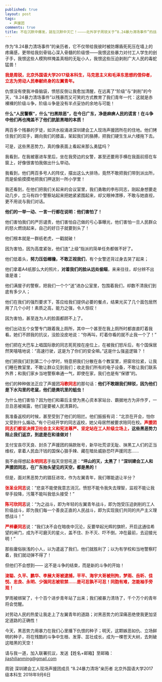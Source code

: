 ```yaml
---
published: true
layout: post
tags:
  - 声援团
comments: true
title: 不在沉默中爆发，就在沉默中灭亡！————北外学子周锐关于“8.24暴力清场事件”的战斗宣言
---
```

作为“8.24暴力清场事件”的亲历者，它不仅带给我彼时被防爆盾死死压在墙上的疼痛感，更带给我刻骨铭心深入骨髓的阶级恨——我恨这些暴力对付工人学生的刽子手，我恨这些人模狗样掩盖真相的无耻小人，我恨这些压迫剥削广大人民的毒蛇猛兽！

<font color="dd0000"><b>我是周锐，北京外国语大学2017级本科生，马克思主义和毛泽东思想的信仰者，立志为劳动人民奉献终身的左翼青年。</b></font>

仇恨没有使我冲昏脑袋，愤怒反倒让我愈加清醒，在远离了“阶级”与“剥削”的今天，“8.24暴力清场事件”以残暴而又可笑的方式教育了我们青年一代：这就是赤裸裸的阶级斗争，阶级斗争是没有半点妥协的余地与可能！

<b>什么“人民警察”，什么“扫黑除恶”，在今日广东，净是麻痹人民的谎言！在斗争中他们再也掩盖不了他们肮脏黑暗的本质！</b>

两百多个残暴的歹徒，如洪水般涌进深圳建会工人现场声援团所在的住地。他们铐住我们的双手，踢向我们的膝盖，架起我们的胳膊，把我们硬生生从六楼拖下去。

可是，这些黑恶势力，真的像表面上看起来那么勇猛吗？

我看到，在我被塞进车里后，坐在我旁边的女警，甚至还要用手横在我面前搭在车窗上，好像很害怕我做出什么举动。

我看到，他们两百多号人的阵仗，摆出这么大排场，竟然不敢把我们带到派出所，而是偷偷摸摸地把我们押送到一所小学里！

我还看到，在他们把我们关起来的会议室里，我们勇敢的李彤同志，刚起身想要走动几步，立马有四个警察站起来把她紧紧围起来，却又眼神漂移，不敢与她直视，更不用说与我们对话。

<b>他们的一举一动、一言一行都在说明：他们害怕了！</b>

他们害怕我们的严厉谴责，他们害怕自己做的亏心事曝光，他们害怕一旦人民群众的怒火燃烧起来，自己的好日子就要到头了！

他们根本就是一群纸老虎，一戳就破！

因为害怕，因为高度紧张，他们连“上级”指派的简单任务都做不好了。

他们低着头，<b>努力压低帽檐，不敢正视我们</b>，有个女警还背过身去哭了起来；

他们拿着A4纸那么大的照片，<b>对着我们的脸从远处偷瞄</b>，来来往往，却分辨不出谁是谁；

他们满屋子的警察，把我们一个个“送”进办公室里，包围着我们，却数不清我们到底有多少人；

他们在我们的强烈要求下，答应给我们提供必要的餐点，结果光买了几个面包居然用了几个小时！素质之高，能力之强，令人惊叹！

因为害怕，甚至连为人的脸面都顾不上了。

他们出动五个女警专门跟着我上厕所，其中一个甚至在我上厕所时都直直盯着我看。她们不顾我的抗议，没脸没皮地说：“你再叫，盯着你看的就不止我一个了！”

他们把在大巴车上唱国际歌的同志死死按在座位上，在被我们怒斥后，有个国保居然笑嘻嘻地说：“高速行驶，这是为了你们的安全嘛。”这是什么强盗逻辑？！ 

他们把我们赶到第二个小学时，特意把我们分散在各个教室里，把窗帘拉紧，让我们睡在教室里，不敢让群众见到我们；收走我们所有的电子设备，不敢让我们联系外界；和我们家乡当地警察串通一气，即使在家，我们也是有“保镖”的。

他们的种种做法正应了声援团<font color="dd0000"><b>冯歌同志</b></font>的那句话：<b>他们不敢跟我们辩驳，因为他们是下水沟里的老鼠，他们是粪坑里的蛆虫！</b>

为什么他们害怕？因为他们和幕后主使为黑心资本家站台、霸据地方为非作歹，一旦丑恶被揭露，他们是要被人民清算的。

我准备返校的时候，甚至受到了他们的阻拦。他们振振有词：“北京在开会，怕你又受到什么煽动。”有个已经开学的同志返校，她父母居然被要求陪同在校。<font color="dd0000"><b>声援团同志们都坚决捍卫社会主义和宪法尊严、坚定站在工人阶级立场上，</b></font><b>这些黑恶势力阻止我们返京，到底是在和谁做对！</b>

支付宝丧尽天良、封杀了声援团的捐款账号，新华社荒谬无耻、抹黑工人们的正当维权，拿着人民血汗钱的国保心狠手辣、藏在暗处威胁恐吓声援同志……

我不由得想起<font color="dd0000"><b>永明同志</b></font>手指天空怒吼道：<b>“坪山的天，太黑了！”深圳建会工人和声援团同志，在广东抬头望见的天空，都是黑的！</b>

但是，面对黑恶势力的猖狂进攻，作为左翼青年，我们哪能退让半分？

<font color="dd0000"><b>张圣业同志</b></font>说：“悲哀不能使我意志消沉，愤怒不能令我失去理智，监视不能让我举手投降，污蔑不能叫我低头接受！”

<font color="dd0000"><b>陈可欣同志</b></font>说：“为之战斗，即为年轻的左翼青年战斗，即为饱受压迫剥削的工人阶级战斗，即为我们每一个善良正直的人民战斗，即为实现我们共同的共产主义理想战斗！”

<font color="dd0000"><b>严梓豪同志</b></font>说：“我们决不会在暗夜中沉沦，反要举起光辉的旗帜，开启这通往希望的闸门，成为不可磨灭的星火，盖不住、扑不灭、吓不倒，冲在最前，去迎接光明！”

那些庸俗肤浅的小人，以为遣返了我们，他们就胜利了；以为有学校和当地警察盯着，我们就动弹不得了！

但他们不会想到——
这不是斗争的结束，而是新的斗争的开始！

<font color="dd0000"><b>浚聪、久平、鹏华、李展大哥被逮捕，平平、海宇大哥被刑拘，梦雨、岳昕、佳悦、忠良、永明、少强同志被软禁……是可忍孰不可忍！同胞有难，怎能袖手旁观！</b></font>

梦雨被绑架了，十个百个进步青年站了出来；我们被暴力清场了，千个万个的青年将会觉醒。

对劳动人民的热爱让我走上了左翼青年的道路；对黑恶势力的深痛恶绝使我更加坚定道路的正确性！

今天，黑恶势力用暴力在我们心里播下仇恨的种子；明天，这颗嫉恶如仇、立场鲜明的种子，将在残酷的斗争中生根、发芽、茁壮成长，成为一棵苍天大树，去刺破这暗黑的天空！

请与我一道，加入联署抗议，发送【姓名+邮箱】至邮箱：jiashilianming@gmail.com

周锐
深圳建会工人现场声援团成员
“8.24暴力清场”亲历者
北京外国语大学2017级本科生
2018年9月6日
